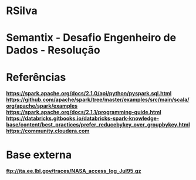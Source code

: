 # RSilva

# Semantix - Desafio Engenheiro de Dados - Resolução

# Referências
**https://spark.apache.org/docs/2.1.0/api/python/pyspark.sql.html**
**https://github.com/apache/spark/tree/master/examples/src/main/scala/org/apache/spark/examples**
**https://spark.apache.org/docs/2.1.1/programming-guide.html**
**https://databricks.gitbooks.io/databricks-spark-knowledge-base/content/best_practices/prefer_reducebykey_over_groupbykey.html**
**https://community.cloudera.com**

# Base externa
**ftp://ita.ee.lbl.gov/traces/NASA_access_log_Jul95.gz**
